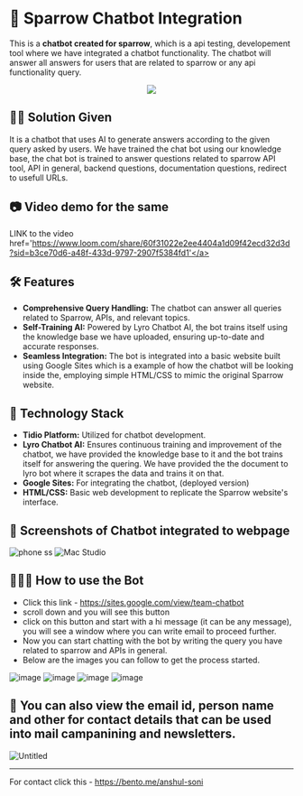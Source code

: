 # 🚀 Sparrow Chatbot Integration

This is a **chatbot created for sparrow**, which is a api testing, developement tool where we have integrated a chatbot functionality. The chatbot will answer all answers for users that are related to sparrow or any api functionality query.

<div align="center">
  <div>
    <a href="https://www.loom.com/share/974dd55b0c304ce1b042d9874d60b80c">
       <img style="max-width:300px;" src="https://cdn.loom.com/sessions/thumbnails/1f31743d1e854cbb9fa7afe1448bd494-ff160832aefa992e-full-play.gif">
    </a>
  </div>
</div>
<div>


## 👨‍🔧 Solution Given 

It is a chatbot that uses AI to generate answers according to the given query asked by users. We have trained the chat bot using our knowledge base, the chat bot is trained to answer questions related to sparrow API tool, API in general, backend questions, documentation questions, redirect to usefull URLs.

## 📷 Video demo for the same 

LINK to the video <a>href='https://www.loom.com/share/60f31022e2ee4404a1d09f42ecd32d3d?sid=b3ce70d6-a48f-433d-9797-2907f5384fd1'</a>


## 🛠 Features

- **Comprehensive Query Handling:** The chatbot can answer all queries related to Sparrow, APIs, and relevant topics.
- **Self-Training AI:** Powered by Lyro Chatbot AI, the bot trains itself using the knowledge base we have uploaded, ensuring up-to-date and accurate responses.
- **Seamless Integration:** The bot is integrated into a basic website built using Google Sites which is a example of how the chatbot will be looking inside the, employing simple HTML/CSS to mimic the original Sparrow website.

## 🚧 Technology Stack

- **Tidio Platform:** Utilized for chatbot development.
- **Lyro Chatbot AI:** Ensures continuous training and improvement of the chatbot, we have provided the knowledge base to it and the bot trains itself for answering the quering. We have provided the the document to lyro bot where it scrapes the data and trains it on that. 
- **Google Sites:** For integrating the chatbot, (deployed version)
- **HTML/CSS:** Basic web development to replicate the Sparrow website's interface.

## 📌 Screenshots of Chatbot integrated to webpage
![phone ss](https://github.com/user-attachments/assets/abba558f-fc7c-4300-9644-6b5772c02087)
![Mac Studio](https://github.com/user-attachments/assets/59784cc4-2337-40ab-a5d6-fefa922ba7d1)


## 👨🏽‍💻 How to use the Bot 

- Click this link - https://sites.google.com/view/team-chatbot
- scroll down and you will see this button 
- click on this button and start with a hi message (it can be any message), you will see a window where you can write email to proceed further.
- Now you can start chatting with the bot by writing the query you have related to sparrow and APIs in general.
- Below are the images you can follow to get the process started. 

![image](https://github.com/user-attachments/assets/8785fbfe-2f80-462e-812a-ced89589dd8f)
![image](https://github.com/user-attachments/assets/614fc681-c330-474e-9e83-1c199a92fcde)
![image](https://github.com/user-attachments/assets/f8d16d57-d0f3-45c9-9ce3-3d625a6d21ea)
![image](https://github.com/user-attachments/assets/86723df9-8410-401a-8aa5-6e50d0c928e5)


## 🙌 You can also view the email id, person name and other for contact details that can be used into mail campanining and newsletters.
![Untitled](https://github.com/user-attachments/assets/161c5c2c-a808-4fd6-83b0-bee1a3491c0e)

---------------------------------------------------------------------------------------------------------------------------------------------------------------------------------------------------------------------------------------------

For contact click this - https://bento.me/anshul-soni





